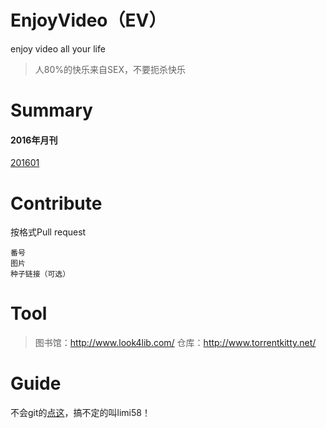 # EnjoyVideo（EV）
enjoy video all your life
> 人80%的快乐来自SEX，不要扼杀快乐

# Summary
#### 2016年月刊
[201601](https://github.com/limi58/enjoyVideo/blob/master/201601.md)  

# Contribute
按格式Pull request  
```
番号  
图片  
种子链接（可选）  
```
# Tool
> 图书馆：http://www.look4lib.com/
> 仓库：http://www.torrentkitty.net/

# Guide
不会git的[点这](https://github.com/limi58/enjoyVideo/blob/master/guide/guide.md)，搞不定的叫limi58！


